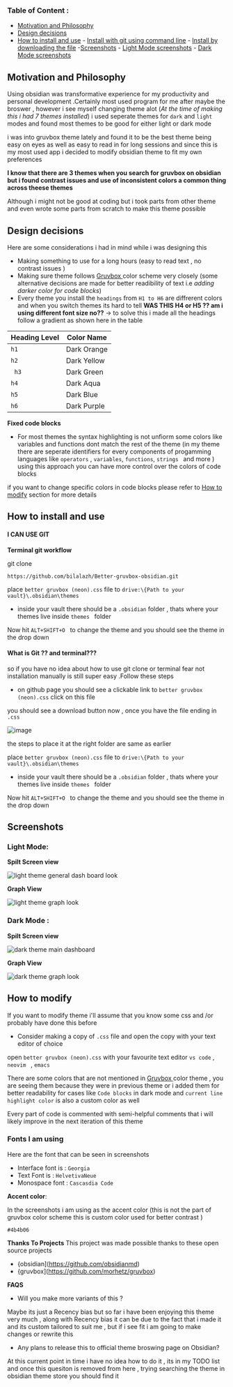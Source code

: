 ### Table of Content : 

- [Motivation  and Philosophy](#motivation)
- [Design decisions](#design)
- [How to install and use](#install)
        - [Install with git using command line](#git)
        - [Install by downloading the file](#git)
 -[Screenshots](#ss) 
        - [Light Mode screenshots](#Light)
        - [Dark Mode screenshots](#Dark)

 ## Motivation  and Philosophy <a name= "motivation"></a>
Using obsidian was transformative experience for my productivity and personal development .Certainly most used program for me after maybe the broswer , however i see myself changing theme alot (*At the time of making this i had 7 themes installed*) i used seperate themes for ``dark`` and ``light `` modes and found most themes to be good for either light or dark mode 

i was into gruvbox theme lately and found it to be the best theme being easy on eyes as well as easy to read in for long sessions and since this is my most used app i decided to modify obsidian theme to fit my own preferences 

**I know that there are 3 themes when you search for gruvbox on obsidian but i found contrast issues and use of inconsistent colors a common thing across theese themes**

Although i might not be good at coding  but i took parts from other theme and even wrote some parts from scratch to make this theme possible


## Design decisions <a name= "design"></a>

Here are some considerations i had in mind while i was designing this 
 - Making something to use for a long hours (easy to read text , no contrast issues )
- Making sure theme follows [Gruvbox ](https://github.com/morhetz/gruvbox) color scheme very  closely (some alternative decisions are made for better readibility of text i.e *adding darker color for code blocks*)
- Every theme you install the ``headings`` from ``H1 to H6`` are diffrerent colors and when you switch themes its hard to tell **WAS THIS H4 or H5  ?? am i using different font size no??** -> to solve this i made all the headings follow a gradient  as shown here in the table 

| Heading Level | Color Name   |
|---------------|--------------|
| ``h1``            | Dark Orange  |
| ``h2``            | Dark Yellow  |
|`` h3``            | Dark Green   |
| ``h4``            | Dark Aqua    |
|`` h5 ``           | Dark Blue    |
|`` h6 ``           | Dark Purple  |



 **Fixed code blocks**
- For most themes the syntax highlighting is not unfiorm some colors like variables and functions dont match the rest of the theme (in my theme there are seperate identifiers for every components of progamming languages like `operators` , `variables`, `functions`, `strings ` and more ) 
using this approach you can have more control over the colors of code blocks

if you want to change specific colors in code blocks please refer to [How to modify](#modify) section for more details


## How to install and use  <a name ="install"></a>

####  I CAN USE GIT <a name="git"></a>

**Terminal git workflow**

 git clone 

```
https://github.com/bilalazh/Better-gruvbox-obsidian.git
```

place ``better gruvbox (neon).css`` file to ``drive:\{Path to your vault}\.obsidian\themes``

- inside your vault there should be a ``.obsidian`` folder , thats where your themes live inside ``themes `` folder  

Now hit ``ALT+SHIFT+O `` to change the theme and you should see the theme in the drop down 

#### What is Git ?? and terminal??? <a name = "!git"></a>
 so if you have no idea about how to use git clone or terminal  fear not installation manually is still super easy .Follow these steps 
- on github page you should see a clickable link to ``better gruvbox (neon).css`` click on this file
  
you should see a download button now  , once you have the  file ending in `.css ` 

![image](https://github.com/bilalazh/Better-gruvbox-obsidian/assets/139261053/1d9f5657-650b-4364-9366-680c7099dd3f)

the steps to place it at the right folder are same as earlier 


place ``better gruvbox (neon).css`` file to ``drive:\{Path to your vault}\.obsidian\themes``

- inside your vault there should be a ``.obsidian`` folder , thats where your themes live inside ``themes `` folder  

Now hit ``ALT+SHIFT+O `` to change the theme and you should see the theme in the drop down 



## Screenshots <a name="ss"></a>

### Light Mode:<a name = "Light"></a>

**Spilt Screen view**

![light theme general dash board look ](https://github.com/bilalazh/New-Tab-Custom-Page/assets/139261053/c28a4fe5-e21a-4919-84ea-b6d8e5d79cf5)

**Graph View**

![light theme graph look ](https://github.com/bilalazh/New-Tab-Custom-Page/assets/139261053/6df9581a-16f1-4eb5-8e8e-a7f3e257f02e)



### Dark Mode : <a name = "Dark"></a>

**Spilt Screen view**

![dark  theme main dashboard ](https://github.com/bilalazh/New-Tab-Custom-Page/assets/139261053/e2561194-1186-4acc-8aa9-10da2374d830)


**Graph View**


![dark  theme graph look ](https://github.com/bilalazh/New-Tab-Custom-Page/assets/139261053/288aa36e-40b3-4644-ae20-3d28603fb433)


## How to modify <a name = "modify"></a>

If you want to modify theme i'll assume that you know some css and /or probably have done this before

- Consider making a copy of ``.css`` file and open the copy with your text editor of choice

open ``better gruvbox (neon).css`` with your favourite text editor `vs code`  , `neovim ` , `emacs` 

There are some colors that are not mentioned in  [Gruvbox ](https://github.com/morhetz/gruvbox) color theme , you are seeing them because they were in previous theme or i added them for better readability for cases like `Code blocks` in dark mode and `current line highlight color` is also a custom color as well

Every part of code is commented with semi-helpful comments that i will likely improve in the next iteration of this theme 




### Fonts I am using <a name= "fonts"></a>

Here are the font that can be seen in screenshots

- Interface font is  : `Georgia`
- Text Font is : `HelvetivaNeue`
- Monospace font : `Cascasdia Code`

**Accent color**: 

In the screenshots i am using as the accent color (this is not the part of gruvbox color scheme this is custom color used for better contrast )

`#4b4b06`

**Thanks To Projects**
This project was made possible thanks to these open source projects

- {obsidian](https://github.com/obsidianmd) 
- {gruvbox](https://github.com/morhetz/gruvbox)


**FAQS**
- Will you make more variants of this ?

Maybe its  just a Recency bias but so far i have been enjoying this theme very much , along with Recency bias it can be due to the fact that i made it and its custom tailored to suit me , but if i see fit i am going to make changes or rewrite this 


- Any plans to release this to official theme broswing page on Obsidian?

At this current point in time i have no idea how to do it , its in my TODO list and once this quesiton is removed from here , trying searching the theme in obsidian theme store you should find it 
